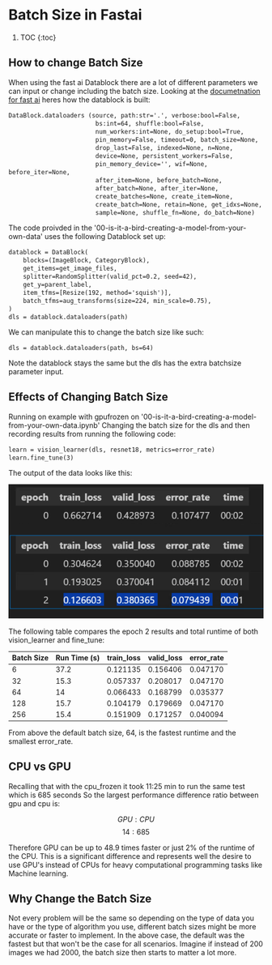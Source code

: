 # Batch Size in Fastai
1. TOC
{:toc}

## How to change Batch Size
When using the fast ai Datablock there are a lot of different parameters we can input or change including the batch size.
Looking at the [documetnation for fast ai](https://docs.fast.ai/data.block.html) heres how the datablock is built:
```
DataBlock.dataloaders (source, path:str='.', verbose:bool=False,
                        bs:int=64, shuffle:bool=False,
                        num_workers:int=None, do_setup:bool=True,
                        pin_memory=False, timeout=0, batch_size=None,
                        drop_last=False, indexed=None, n=None,
                        device=None, persistent_workers=False,
                        pin_memory_device='', wif=None, before_iter=None,
                        after_item=None, before_batch=None,
                        after_batch=None, after_iter=None,
                        create_batches=None, create_item=None,
                        create_batch=None, retain=None, get_idxs=None,
                        sample=None, shuffle_fn=None, do_batch=None)
```

The code proivded in the '00-is-it-a-bird-creating-a-model-from-your-own-data' uses the following Datablock set up:

```
datablock = DataBlock(
    blocks=(ImageBlock, CategoryBlock), 
    get_items=get_image_files, 
    splitter=RandomSplitter(valid_pct=0.2, seed=42),
    get_y=parent_label,
    item_tfms=[Resize(192, method='squish')],
    batch_tfms=aug_transforms(size=224, min_scale=0.75),
)
dls = datablock.dataloaders(path)
```

We can manipulate this to change the batch size like such:

```
dls = datablock.dataloaders(path, bs=64)
```
Note the datablock stays the same but the dls has the extra batchsize parameter input.

## Effects of Changing Batch Size
Running on example with gpufrozen on '00-is-it-a-bird-creating-a-model-from-your-own-data.ipynb'
Changing the batch size for the dls and then recording results from running the following code:
``` 
learn = vision_learner(dls, resnet18, metrics=error_rate)
learn.fine_tune(3)
```
The output of the data looks like this:

![Training Output](/images/training_output.png)

The following table compares the epoch 2 results and total runtime of both vision_learner and fine_tune:

| Batch Size | Run Time (s) | train_loss | valid_loss | error_rate |
| ---------- | ------------ | ---------- | ---------- | ---------- |
| 6 | 37.2 | 0.121135 |	0.156406 |	0.047170 |
| 32 | 15.3 | 0.057337 |	0.208017 |	0.047170 |
| 64 | 14 | 0.066433 |	0.168799 |	0.035377 |
| 128 | 15.7 | 0.104179 |	0.179669 |	0.047170 |
|256 | 15.4 | 0.151909 |	0.171257 |	0.040094 |

From above the default batch size, 64, is the fastest runtime and the smallest error_rate.

## CPU vs GPU
Recalling that with the cpu_frozen it took 11:25 min to run the same test which is 685 seconds
So the largest performance difference ratio between gpu and cpu is:

$$ GPU : CPU $$
$$ 14 : 685 $$

Therefore GPU can be up to 48.9 times faster or just 2% of the runtime of the CPU. This is a significant difference and represents well the desire to use GPU's instead of CPUs for heavy computational programming tasks like Machine learning.

## Why Change the Batch Size
Not every problem will be the same so depending on the type of data you have or the type of algorithm you use, different batch sizes might be more accurate or faster to implement. In the above case, the default was the fastest but that won't be the case for all scenarios. Imagine if instead of 200 images we had 2000, the batch size then starts to matter a lot more.
